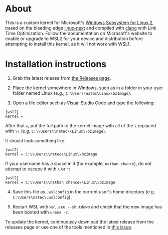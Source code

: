 # About

This is a custom kernel for Microsoft's [Windows Subsystem for Linux 2](https://docs.microsoft.com/en-us/windows/wsl/install-win10), based on the bleeding edge [linux-next](https://git.kernel.org/pub/scm/linux/kernel/git/next/linux-next.git/) and compiled with [clang](https://clang.llvm.org/) with Link Time Optimization. Follow the documentation on Microsoft's website to enable or upgrade to WSL2 for your device and distribution before attempting to install this kernel, as it will not work with WSL1.

# Installation instructions

1. Grab the latest release from [the Releases page](https://github.com/nathanchance/WSL2-Linux-Kernel/releases).

2. Place the kernel somewhere in Windows, such as in a folder in your user folder named Linux (e.g., `C:\Users\natec\Linux\bzImage`).

3. Open a file editor such as Visual Studio Code and type the following:

```
[wsl2]
kernel =
```

After that `=`, put the full path to the kernel image with all of the `\` replaced with `\\` (e.g. `C:\\Users\\natec\\Linux\\bzImage`).

It should look something like:

```
[wsl2]
kernel = C:\\Users\\natec\\Linux\\bzImage
```

If your username has a space in it (for example, `nathan chance`), do not attempt to escape it with `\` or `"`:

```
[wsl2]
kernel = C:\\Users\\nathan chance\\Linux\\bzImage
```

4. Save this file as `.wslconfig` in the current user's home directory (e.g. `C:\Users\natec\.wslconfig`).

5. Restart WSL with `wsl.exe --shutdown` and check that the new image has been booted with `uname -r`.

To update the kernel, continuously download the latest release from the releases page or use one of the tools mentioned in [this issue](https://github.com/nathanchance/WSL2-Linux-Kernel/issues/5).
